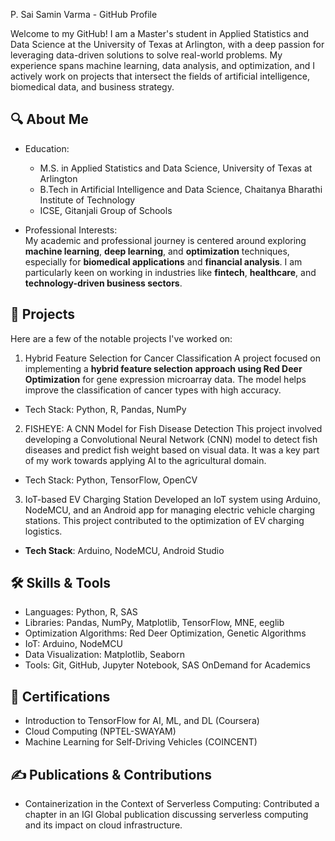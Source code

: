 P. Sai Samin Varma - GitHub Profile

Welcome to my GitHub! I am a Master's student in Applied Statistics and Data Science at the University of Texas at Arlington, with a deep passion for leveraging data-driven solutions to solve real-world problems. My experience spans machine learning, data analysis, and optimization, and I actively work on projects that intersect the fields of artificial intelligence, biomedical data, and business strategy.

## 🔍 About Me

- Education:  
  - M.S. in Applied Statistics and Data Science, University of Texas at Arlington  
  - B.Tech in Artificial Intelligence and Data Science, Chaitanya Bharathi Institute of Technology  
  - ICSE, Gitanjali Group of Schools 
  
- Professional Interests:  
  My academic and professional journey is centered around exploring **machine learning**, **deep learning**, and **optimization** techniques, especially for **biomedical applications** and **financial analysis**. I am particularly keen on working in industries like **fintech**, **healthcare**, and **technology-driven business sectors**.

## 🚀 Projects

Here are a few of the notable projects I've worked on:

1. Hybrid Feature Selection for Cancer Classification
A project focused on implementing a **hybrid feature selection approach using Red Deer Optimization** for gene expression microarray data. The model helps improve the classification of cancer types with high accuracy.
- Tech Stack: Python, R, Pandas, NumPy

2. FISHEYE: A CNN Model for Fish Disease Detection
This project involved developing a Convolutional Neural Network (CNN) model to detect fish diseases and predict fish weight based on visual data. It was a key part of my work towards applying AI to the agricultural domain.
- Tech Stack: Python, TensorFlow, OpenCV

3. IoT-based EV Charging Station
Developed an IoT system using Arduino, NodeMCU, and an Android app for managing electric vehicle charging stations. This project contributed to the optimization of EV charging logistics.
- **Tech Stack**: Arduino, NodeMCU, Android Studio

## 🛠️ Skills & Tools

- Languages: Python, R, SAS
- Libraries: Pandas, NumPy, Matplotlib, TensorFlow, MNE, eeglib
- Optimization Algorithms: Red Deer Optimization, Genetic Algorithms
- IoT: Arduino, NodeMCU
- Data Visualization: Matplotlib, Seaborn
- Tools: Git, GitHub, Jupyter Notebook, SAS OnDemand for Academics

## 📖 Certifications

- Introduction to TensorFlow for AI, ML, and DL (Coursera)
- Cloud Computing (NPTEL-SWAYAM)
- Machine Learning for Self-Driving Vehicles (COINCENT)

## ✍️ Publications & Contributions

- Containerization in the Context of Serverless Computing: Contributed a chapter in an IGI Global publication discussing serverless computing and its impact on cloud infrastructure.
